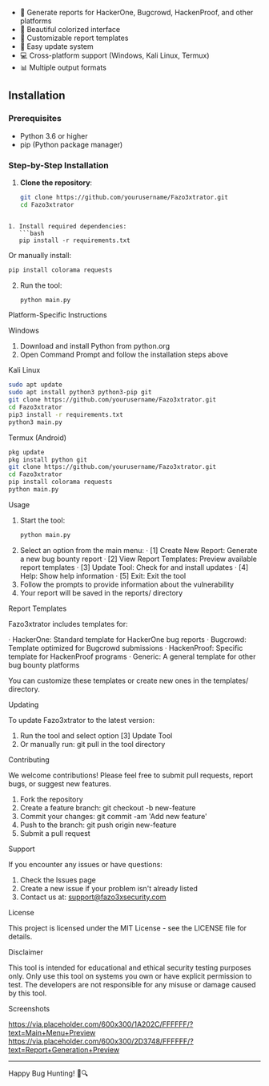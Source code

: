 - 🚀 Generate reports for HackerOne, Bugcrowd, HackenProof, and other platforms
- 🎨 Beautiful colorized interface
- 📝 Customizable report templates
- 🔄 Easy update system
- 💻 Cross-platform support (Windows, Kali Linux, Termux)
- 📊 Multiple output formats

## Installation

### Prerequisites

- Python 3.6 or higher
- pip (Python package manager)

### Step-by-Step Installation

1. **Clone the repository**:
   ```bash
   git clone https://github.com/yourusername/Fazo3xtrator.git
   cd Fazo3xtrator
```

1. Install required dependencies:
   ```bash
   pip install -r requirements.txt
   ```
   Or manually install:
   ```bash
   pip install colorama requests
   ```
2. Run the tool:
   ```bash
   python main.py
   ```

Platform-Specific Instructions

Windows

1. Download and install Python from python.org
2. Open Command Prompt and follow the installation steps above

Kali Linux

```bash
sudo apt update
sudo apt install python3 python3-pip git
git clone https://github.com/yourusername/Fazo3xtrator.git
cd Fazo3xtrator
pip3 install -r requirements.txt
python3 main.py
```

Termux (Android)

```bash
pkg update
pkg install python git
git clone https://github.com/yourusername/Fazo3xtrator.git
cd Fazo3xtrator
pip install colorama requests
python main.py
```

Usage

1. Start the tool:
   ```bash
   python main.py
   ```
2. Select an option from the main menu:
   · [1] Create New Report: Generate a new bug bounty report
   · [2] View Report Templates: Preview available report templates
   · [3] Update Tool: Check for and install updates
   · [4] Help: Show help information
   · [5] Exit: Exit the tool
3. Follow the prompts to provide information about the vulnerability
4. Your report will be saved in the reports/ directory

Report Templates

Fazo3xtrator includes templates for:

· HackerOne: Standard template for HackerOne bug reports
· Bugcrowd: Template optimized for Bugcrowd submissions
· HackenProof: Specific template for HackenProof programs
· Generic: A general template for other bug bounty platforms

You can customize these templates or create new ones in the templates/ directory.

Updating

To update Fazo3xtrator to the latest version:

1. Run the tool and select option [3] Update Tool
2. Or manually run: git pull in the tool directory

Contributing

We welcome contributions! Please feel free to submit pull requests, report bugs, or suggest new features.

1. Fork the repository
2. Create a feature branch: git checkout -b new-feature
3. Commit your changes: git commit -am 'Add new feature'
4. Push to the branch: git push origin new-feature
5. Submit a pull request

Support

If you encounter any issues or have questions:

1. Check the Issues page
2. Create a new issue if your problem isn't already listed
3. Contact us at: support@fazo3xsecurity.com

License

This project is licensed under the MIT License - see the LICENSE file for details.

Disclaimer

This tool is intended for educational and ethical security testing purposes only. Only use this tool on systems you own or have explicit permission to test. The developers are not responsible for any misuse or damage caused by this tool.

Screenshots

https://via.placeholder.com/600x300/1A202C/FFFFFF/?text=Main+Menu+Preview https://via.placeholder.com/600x300/2D3748/FFFFFF/?text=Report+Generation+Preview

---

Happy Bug Hunting! 🐛🔍
